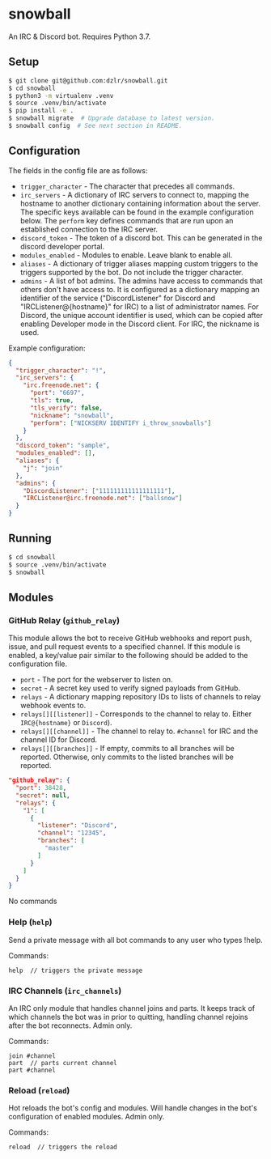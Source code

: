 # snowball

An IRC & Discord bot. Requires Python 3.7.

## Setup

```bash
$ git clone git@github.com:dzlr/snowball.git
$ cd snowball
$ python3 -m virtualenv .venv
$ source .venv/bin/activate
$ pip install -e .
$ snowball migrate  # Upgrade database to latest version.
$ snowball config  # See next section in README.
```

## Configuration

The fields in the config file are as follows:

- `trigger_character` - The character that precedes all commands.
- `irc_servers` - A dictionary of IRC servers to connect to, mapping the
  hostname to another dictionary containing information about the server. The
  specific keys available can be found in the example configuration below. The
  `perform` key defines commands that are run upon an established connection
  to the IRC server.
- `discord_token` - The token of a discord bot. This can be generated in the
  discord developer portal.
- `modules_enabled` - Modules to enable. Leave blank to enable all.
- `aliases` - A dictionary of trigger aliases mapping custom triggers to the
  triggers supported by the bot. Do not include the trigger character.
- `admins` - A list of bot admins. The admins have access to commands that
  others don't have access to. It is configured as a dictionary mapping an
  identifier of the service ("DiscordListener" for Discord and
  "IRCListener@{hostname}" for IRC) to a list of administrator names. For
  Discord, the unique account identifier is used, which can be copied
  after enabling Developer mode in the Discord client. For IRC, the nickname is
  used.

Example configuration:

```json
{
  "trigger_character": "!",
  "irc_servers": {
    "irc.freenode.net": {
      "port": "6697",
      "tls": true,
      "tls_verify": false,
      "nickname": "snowball",
      "perform": ["NICKSERV IDENTIFY i_throw_snowballs"]
    }
  },
  "discord_token": "sample",
  "modules_enabled": [],
  "aliases": {
    "j": "join"
  },
  "admins": {
    "DiscordListener": ["111111111111111111"],
    "IRCListener@irc.freenode.net": ["ballsnow"]
  }
}
```

## Running

```bash
$ cd snowball
$ source .venv/bin/activate
$ snowball
```

## Modules

### GitHub Relay (`github_relay`)

This module allows the bot to receive GitHub webhooks and report push, issue,
and pull request events to a specified channel. If this module is enabled, a
key/value pair similar to the following should be added to the configuration
file.

- `port` - The port for the webserver to listen on.
- `secret` - A secret key used to verify signed payloads from GitHub.
- `relays` - A dictionary mapping repository IDs to lists of channels to relay
  webhook events to.
- `relays[][[listener]]` - Corresponds to the channel to relay to. Either
  `IRC@{hostname}` or `Discord`).
- `relays[][[channel]]` - The channel to relay to. `#channel` for IRC and the
  channel ID for Discord.
- `relays[][[branches]]` - If empty, commits to all branches will be reported.
  Otherwise, only commits to the listed branches will be reported.

```json
"github_relay": {
  "port": 38428,
  "secret": null,
  "relays": {
    "1": [
      {
        "listener": "Discord",
        "channel": "12345",
        "branches": [
          "master"
        ]
      }
    ]
  }
}
```

No commands

### Help (`help`)

Send a private message with all bot commands to any user who types !help.

Commands:

```
help  // triggers the private message
```

### IRC Channels (`irc_channels`)

An IRC only module that handles channel joins and parts. It keeps track of
which channels the bot was in prior to quitting, handling channel rejoins after
the bot reconnects. Admin only.

Commands:

```
join #channel
part  // parts current channel
part #channel
```

### Reload (`reload`)

Hot reloads the bot's config and modules. Will handle changes in the bot's
configuration of enabled modules. Admin only.

Commands:

```
reload  // triggers the reload
```
